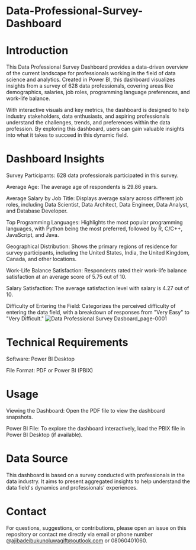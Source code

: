 # Data-Professional-Survey-Dashboard
# Introduction
This Data Professional Survey Dashboard provides a data-driven overview of the current landscape for professionals working in the field of data science and analytics. Created in Power BI, this dashboard visualizes insights from a survey of 628 data professionals, covering areas like demographics, salaries, job roles, programming language preferences, and work-life balance.

With interactive visuals and key metrics, the dashboard is designed to help industry stakeholders, data enthusiasts, and aspiring professionals understand the challenges, trends, and preferences within the data profession. By exploring this dashboard, users can gain valuable insights into what it takes to succeed in this dynamic field.
# Dashboard Insights
Survey Participants: 628 data professionals participated in this survey.

Average Age: The average age of respondents is 29.86 years.

Average Salary by Job Title: Displays average salary across different job roles, including Data Scientist, Data Architect, Data Engineer, Data Analyst, and Database Developer.

Top Programming Languages: Highlights the most popular programming languages, with Python being the most preferred, followed by R, C/C++, JavaScript, and Java.

Geographical Distribution: Shows the primary regions of residence for survey participants, including the United States, India, the United Kingdom, Canada, and other locations.

Work-Life Balance Satisfaction: Respondents rated their work-life balance satisfaction at an average score of 5.75 out of 10.

Salary Satisfaction: The average satisfaction level with salary is 4.27 out of 10.

Difficulty of Entering the Field: Categorizes the perceived difficulty of entering the data field, with a breakdown of responses from "Very Easy" to "Very Difficult."
![Data Professional Survey Dasboard_page-0001](https://github.com/user-attachments/assets/cb28b66d-df9e-4da0-92fb-8498534cce66)

# Technical Requirements
Software: Power BI Desktop

File Format: PDF or Power BI (PBIX)
# Usage
Viewing the Dashboard: Open the PDF file to view the dashboard snapshots.

Power BI File: To explore the dashboard interactively, load the PBIX file in Power BI Desktop (if available).
# Data Source
This dashboard is based on a survey conducted with professionals in the data industry. It aims to present aggregated insights to help understand the data field's dynamics and professionals' experiences.
# Contact
For questions, suggestions, or contributions, please open an issue on this repository or contact me directly via email or phone number @ajibadeibukunoluwagift@outlook.com or 08060401060.
